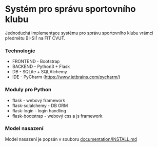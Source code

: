 # Systém pro správu sportovního klubu
Jednoduchá implementace systému pro správu sportovního klubu vrámci předmětu BI-SI1 na FIT ČVUT.

### Technologie
- FRONTEND - Bootstrap
- BACKEND - Python3 + Flask
- DB - SQLite + SQLAlchemy
- IDE - PyCharm (https://www.jetbrains.com/pycharm/)

### Moduly pro Python
- flask - webový framework
- flask-sqlalchemy - DB ORM
- flask-login - login handling
- flask-bootstrap - webový css a js framework

### Model nasazení
Model nasazení je popsán v souboru [documentation/INSTALL.md](documentation/INSTALL.md)

